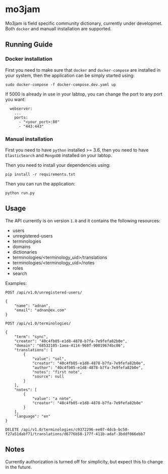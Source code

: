 # mo3jam

Mo3jam is field specific community dictionary, currently under developmet. Both `docker` and manuall installation are 
supported.

## Running Guide

### Docker installation 

First you need to make sure that `docker` and `docker-compose` are installed in your system, then the application can 
be simply started using:

`sudo docker-compose -f docker-compose.dev.yaml up`

If 5000 is already in use in your labtop, you can change the port to any port you want:

```
  webserver:
    ...
    ports:
      - "<your_port>:80"
      - "443:443"

```

### Manual installation

First you need to have `python` installed >= 3.6, then you need to have `ElasticSearch` and `MongoDB` installed on 
your labtop.

Then you need to install your dependencies using:

`pip install -r requirements.txt`

Then you can run the application:

`python run.py`

## Usage

The API currently is on version `1.0` and it contains the following resources:

* users
* unregistered-users
* terminologies 
* domains
* dictionaries 
* terminologies/<terminology_uid>/translations
* terminologies/<terminology_uid>/notes
* roles
* search

Examples:

```
POST /api/v1.0/unregistered-users/

{
	"name": "adnan",
	"email": "adnan@ex.com"
}

```

```
POST /api/v1.0/terminologies/

{
 	"term": "sync",
 	"creator": "40c4fb05-e1d8-4878-b7fa-7e9fefa82b0e",
 	"domain": "68532105-1aea-4114-960f-90019674bc86",
 	"translations": [
 		{
			"value": "sol",
			"creator": "40c4fb05-e1d8-4878-b7fa-7e9fefa82b0e",
			"author": "40c4fb05-e1d8-4878-b7fa-7e9fefa82b0e",
			"notes": "first note",
			"source": null
        }
 	],
 	"notes": [
 		{
			"value": "a note",
			"creator": "40c4fb05-e1d8-4878-b7fa-7e9fefa82b0e"
        }
 	],
 	"language": "en"
}

```

```
DELETE /api/v1.0/terminologies/c9372296-ee07-4dcb-bc50-f27a51dabf71/translations/d6776b58-177f-411b-adaf-3bddf066ebb7

```


## Notes

Currently authorization is turned off for simplicity, but expect this to change in the future.




